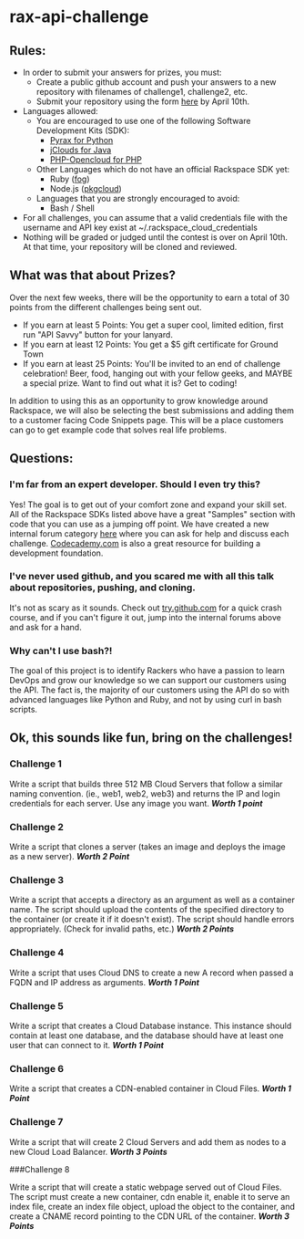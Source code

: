 # rax-api-challenge

## Rules:
- In order to submit your answers for prizes, you must:
  - Create a public github account and push your answers to a new repository with filenames of challenge1, challenge2, etc.
  - Submit your repository using the form [here](http://challenge.cldsrvr.com/register) by April 10th.
- Languages allowed:
   - You are encouraged to use one of the following Software Development Kits (SDK):
     - [Pyrax for Python](http://docs.rackspace.com/sdks/guide/content/python.html)
     - [jClouds for Java](http://docs.rackspace.com/sdks/guide/content/java.html)
     - [PHP-Opencloud for PHP](http://docs.rackspace.com/sdks/guide/content/php.html)
   - Other Languages which do not have an official Rackspace SDK yet:
     - Ruby ([fog](http://fog.io/))
     - Node.js ([pkgcloud](https://github.com/nodejitsu/pkgcloud))
   - Languages that you are strongly encouraged to avoid:
     - Bash / Shell
- For all challenges, you can assume that a valid credentials file with the username and API key exist at ~/.rackspace_cloud_credentials
- Nothing will be graded or judged until the contest is over on April 10th. At that time, your repository will be cloned and reviewed.

## What was that about Prizes?
Over the next few weeks, there will be the opportunity to earn a total of 30 points from the different challenges being sent out.

- If you earn at least 5 Points: You get a super cool, limited edition, first run "API Savvy" button for your lanyard.
- If you earn at least 12 Points: You get a $5 gift certificate for Ground Town
- If you earn at least 25 Points: You'll be invited to an end of challenge celebration! Beer, food, hanging out with your fellow geeks, and MAYBE a special prize. Want to find out what it is? Get to coding!

In addition to using this as an opportunity to grow knowledge around Rackspace, we will also be selecting the best submissions and adding them to a customer facing Code Snippets page. This will be a place customers can go to get example code that solves real life problems.

## Questions:
### I'm far from an expert developer. Should I even try this?
Yes! The goal is to get out of your comfort zone and expand your skill set. All of the Rackspace SDKs listed above have a great "Samples" section with code that you can use as a jumping off point. We have created a new internal forum category [here](https://forums.rackspace.corp/categories/api-challenges) where you can ask for help and discuss each challenge. [Codecademy.com](http://www.codeacademy.com/) is also a great resource for building a development foundation.

### I've never used github, and you scared me with all this talk about repositories, pushing, and cloning.
It's not as scary as it sounds. Check out [try.github.com](http://try.github.com/) for a quick crash course, and if you can't figure it out, jump into the internal forums above and ask for a hand.

### Why can't I use bash?!
The goal of this project is to identify Rackers who have a passion to learn DevOps and grow our knowledge so we can support our customers using the API. The fact is, the majority of our customers using the API do so with advanced languages like Python and Ruby, and not by using curl in bash scripts.

## Ok, this sounds like fun, bring on the challenges!

### Challenge 1

Write a script that builds three 512 MB Cloud Servers that follow a similar naming convention. (ie., web1, web2, web3) and returns the IP and login credentials for each server. Use any image you want. ***Worth 1 point***

### Challenge 2

Write a script that clones a server (takes an image and deploys the image as a new server). ***Worth 2 Point***

### Challenge 3

Write a script that accepts a directory as an argument as well as a container name. The script should upload the contents of the specified directory to the container (or create it if it doesn't exist). The script should handle errors appropriately. (Check for invalid paths, etc.) ***Worth 2 Points***

### Challenge 4

Write a script that uses Cloud DNS to create a new A record when passed a FQDN and IP address as arguments. ***Worth 1 Point***

### Challenge 5

Write a script that creates a Cloud Database instance. This instance should contain at least one database, and the database should have at least one user that can connect to it. ***Worth 1 Point***

### Challenge 6

Write a script that creates a CDN-enabled container in Cloud Files. ***Worth 1 Point***

### Challenge 7

Write a script that will create 2 Cloud Servers and add them as nodes to a new Cloud Load Balancer. ***Worth 3 Points***

###Challenge 8

Write a script that will create a static webpage served out of Cloud Files. The script must create a new container, cdn enable it, enable it to serve an index file, create an index file object, upload the object to the container, and create a CNAME record pointing to the CDN URL of the container. ***Worth 3 Points***